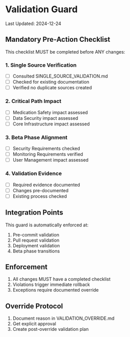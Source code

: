 # Validation Guard
Last Updated: 2024-12-24

## Mandatory Pre-Action Checklist
This checklist MUST be completed before ANY changes:

### 1. Single Source Verification
- [ ] Consulted SINGLE_SOURCE_VALIDATION.md
- [ ] Checked for existing documentation
- [ ] Verified no duplicate sources created

### 2. Critical Path Impact
- [ ] Medication Safety impact assessed
- [ ] Data Security impact assessed
- [ ] Core Infrastructure impact assessed

### 3. Beta Phase Alignment
- [ ] Security Requirements checked
- [ ] Monitoring Requirements verified
- [ ] User Management impact assessed

### 4. Validation Evidence
- [ ] Required evidence documented
- [ ] Changes pre-documented
- [ ] Existing process checked

## Integration Points
This guard is automatically enforced at:
1. Pre-commit validation
2. Pull request validation
3. Deployment validation
4. Beta phase transitions

## Enforcement
1. All changes MUST have a completed checklist
2. Violations trigger immediate rollback
3. Exceptions require documented override

## Override Protocol
1. Document reason in VALIDATION_OVERRIDE.md
2. Get explicit approval
3. Create post-override validation plan
